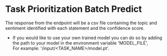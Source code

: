 # Task Prioritization Batch Predict
The response from the endpoint will be a csv file containing the topic and sentiment identified with each statement and the confidence score.

- If you would like to use your own trained model you can do so by adding the path to your model in the environment variable 'MODEL_FILE',  
For example: '/input/<TASK_NAME>/model.pt'. 